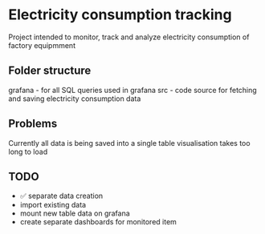 # Electricity consumption tracking

Project intended to monitor, track and analyze electricity consumption of factory equipmment

## Folder structure

grafana - for all SQL queries used in grafana
src - code source for fetching and saving electricity consumption data

## Problems

Currently all data is being saved into a single table
  visualisation takes too long to load

## TODO

- ✅ separate data creation
- import existing data
- mount new table data on grafana
- create separate dashboards for monitored item
